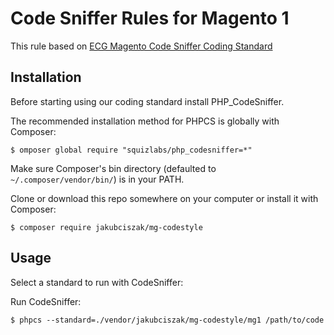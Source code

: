# Code Sniffer Rules for Magento 1
This rule based on [ECG Magento Code Sniffer Coding Standard](https://github.com/magento-ecg/coding-standard)

## Installation
Before starting using our coding standard install PHP_CodeSniffer.

The recommended installation method for PHPCS is globally with Composer:

```
$ omposer global require "squizlabs/php_codesniffer=*"
```

Make sure Composer's bin directory (defaulted to` ~/.composer/vendor/bin/`) is in your PATH.

Clone or download this repo somewhere on your computer or install it with Composer:

```
$ composer require jakubciszak/mg-codestyle
```

## Usage
Select a standard to run with CodeSniffer:

Run CodeSniffer:
```
$ phpcs --standard=./vendor/jakubciszak/mg-codestyle/mg1 /path/to/code
```
